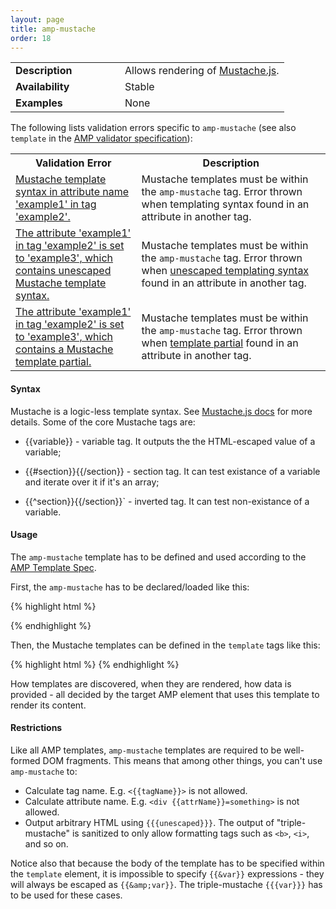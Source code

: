 ```yaml
---
layout: page
title: amp-mustache
order: 18
---
```


<!---
Copyright 2015 The AMP HTML Authors. All Rights Reserved.

Licensed under the Apache License, Version 2.0 (the "License");
you may not use this file except in compliance with the License.
You may obtain a copy of the License at

      http://www.apache.org/licenses/LICENSE-2.0

Unless required by applicable law or agreed to in writing, software
distributed under the License is distributed on an "AS-IS" BASIS,
WITHOUT WARRANTIES OR CONDITIONS OF ANY KIND, either express or implied.
See the License for the specific language governing permissions and
limitations under the License.

-->



<table>
  <tr>
    <td width="40%"><strong>Description</strong></td>
    <td>Allows rendering of <a href="https://github.com/janl/mustache.js/">Mustache.js</a>.</td>
  </tr>
  <tr>
    <td width="40%"><strong>Availability</strong></td>
    <td>Stable</td>
  </tr>
  <tr>
    <td width="40%"><strong>Examples</strong></td>
    <td>None</td>
  </tr>
</table>

The following lists validation errors specific to `amp-mustache`
(see also `template` in the [AMP validator specification](https://github.com/ampproject/amphtml/blob/master/validator/validator.protoascii)):

<table>
  <tr>
    <th width="40%"><strong>Validation Error</strong></th>
    <th>Description</th>
  </tr>
  <tr>
    <td width="40%"><a href="https://www.ampproject.org/docs/reference/validation_errors.html#attribute-contains-template-syntax">Mustache template syntax in attribute name 'example1' in tag 'example2'.</a></td>
    <td>Mustache templates must be within the <code>amp-mustache</code> tag. Error thrown when templating syntax found in an attribute in another tag.</td>
  </tr>
  <tr>
    <td width="40%"><a href="https://www.ampproject.org/docs/reference/validation_errors.html#attribute-contains-unescaped-template-syntax">The attribute 'example1' in tag 'example2' is set to 'example3', which contains unescaped Mustache template syntax.</a></td>
    <td>Mustache templates must be within the <code>amp-mustache</code> tag. Error thrown when <a href="https://github.com/janl/mustache.js/#variables">unescaped templating syntax</a> found in an attribute in another tag.</td>
  </tr>
  <tr>
    <td width="40%"><a href="https://www.ampproject.org/docs/reference/validation_errors.html#attribute-contains-template-partial">The attribute 'example1' in tag 'example2' is set to 'example3', which contains a Mustache template partial.</a></td>
    <td>Mustache templates must be within the <code>amp-mustache</code> tag. Error thrown when <a href="https://github.com/janl/mustache.js/#partials">template partial</a> found in an attribute in another tag.</td>
  </tr>
</table>

#### Syntax

Mustache is a logic-less template syntax. See [Mustache.js docs](https://github.com/janl/mustache.js/)
for more details. Some of the core Mustache tags are:

- \{\{variable\}\} - variable tag. It outputs the the HTML-escaped value of a variable;
- \{\{#section\}\}\{\{/section\}\} - section tag. It can test existance of a variable and iterate over it if
it's an array;

- \{\{^section\}\}\{\{/section\}\}` - inverted tag. It can test non-existance of a variable.

#### Usage

The `amp-mustache` template has to be defined and used according to the
[AMP Template Spec](https://github.com/ampproject/amphtml/blob/master/extensions/amp-mustache/../../spec/amp-html-templates.md).

First, the `amp-mustache` has to be declared/loaded like this:

{% highlight html %}
<script async custom-template="amp-mustache" src="https://cdn.ampproject.org/v0/amp-mustache-0.1.js"></script>
{% endhighlight %}

Then, the Mustache templates can be defined in the `template` tags like this:

{% highlight html %}
<template type="amp-mustache">
  Hello {{world}}!
</template>
{% endhighlight %}

How templates are discovered, when they are rendered, how data is provided - all decided by the
target AMP element that uses this template to render its content.

#### Restrictions

Like all AMP templates, `amp-mustache` templates are required to be well-formed DOM fragments. This means
that among other things, you can't use `amp-mustache` to:

- Calculate tag name. E.g. `<{{tagName}}>` is not allowed.
- Calculate attribute name. E.g. `<div {{attrName}}=something>` is not allowed.
- Output arbitrary HTML using `{{{unescaped}}}`. The output of "triple-mustache" is sanitized to only allow
formatting tags such as `<b>`, `<i>`, and so on.

Notice also that because the body of the template has to be specified within the `template` element, it is
impossible to specify `{{&var}}` expressions - they will always be escaped as `{{&amp;var}}`. The triple-mustache
`{{{var}}}` has to be used for these cases.
